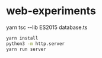 # web-experiments

yarn tsc --lib ES2015 database.ts


```bash
yarn install
python3 -m http.server
yarn run server
```
